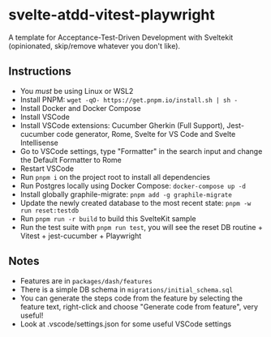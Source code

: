 # svelte-atdd-vitest-playwright
A template for Acceptance-Test-Driven Development with Sveltekit (opinionated, skip/remove whatever you don't like).

## Instructions

- You *must* be using Linux or WSL2
- Install PNPM: `wget -qO- https://get.pnpm.io/install.sh | sh -`
- Install Docker and Docker Compose
- Install VSCode
- Install VSCode extensions: Cucumber Gherkin (Full Support), Jest-cucumber code generator, Rome, Svelte for VS Code and Svelte Intellisense
- Go to VSCode settings, type "Formatter" in the search input and change the Default Formatter to Rome
- Restart VSCode
- Run `pnpm i` on the project root to install all dependencies
- Run Postgres locally using Docker Compose: `docker-compose up -d`
- Install globally graphile-migrate: `pnpm add -g graphile-migrate`
- Update the newly created database to the most recent state: `pnpm -w run reset:testdb`
- Run `pnpm run -r build` to build this SvelteKit sample
- Run the test suite with `pnpm run test`, you will see the reset DB routine + Vitest + jest-cucumber + Playwright

## Notes

- Features are in `packages/dash/features`
- There is a simple DB schema in `migrations/initial_schema.sql`
- You can generate the steps code from the feature by selecting the feature text, right-click and choose "Generate code from feature", very useful!
- Look at .vscode/settings.json for some useful VSCode settings
